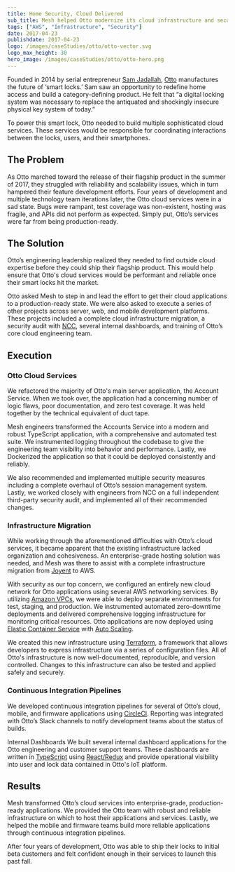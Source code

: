 ```yaml
---
title: Home Security, Cloud Delivered
sub_title: Mesh helped Otto modernize its cloud infrastructure and security.
tags: ["AWS", "Infrastructure", "Security"]
date: 2017-04-23
publishdate: 2017-04-23
logo: /images/caseStudies/otto/otto-vector.svg
logo_max_height: 30
hero_image: /images/caseStudies/otto/otto-hero.png
---
```


Founded in 2014 by serial entrepreneur [Sam Jadallah](https://www.linkedin.com/in/samjadallah/), [Otto](https://meetotto.com/) manufactures the future of ‘smart locks.’ Sam saw an opportunity to redefine home access and build a category-defining product. He felt that “a digital locking system was necessary to replace the antiquated and shockingly insecure physical key system of today.” 

To power this smart lock, Otto needed to build multiple sophisticated cloud services. These services would be responsible for coordinating interactions between the locks, users, and their smartphones. 

## The Problem

As Otto marched toward the release of their flagship product in the summer of 2017, they struggled with reliability and scalability issues, which in turn hampered their feature development efforts. Four years of development and multiple technology team iterations later, the Otto cloud services were in a sad state. Bugs were rampant, test coverage was non-existent, hosting was fragile, and APIs did not perform as expected. Simply put, Otto’s services were far from being production-ready. 

## The Solution

Otto’s engineering leadership realized they needed to find outside cloud expertise before they could ship their flagship product. This would help ensure that Otto's cloud services would be performant and reliable once their smart locks hit the market. 

Otto asked Mesh to step in and lead the effort to get their cloud applications to a production-ready state. We were also asked to execute a series of other projects across server, web, and mobile development platforms. These projects included a complete cloud infrastructure migration, a security audit with [NCC](https://www.nccgroup.trust/us/), several internal dashboards, and training of Otto’s core cloud engineering team. 

## Execution

### Otto Cloud Services 

We refactored the majority of Otto's main server application, the Account Service. When we took over, the application had a concerning number of logic flaws, poor documentation, and zero test coverage. It was held together by the technical equivalent of duct tape. 

Mesh engineers transformed the Accounts Service into a modern and robust TypeScript application, with a comprehensive and automated test suite. We instrumented logging throughout the codebase to give the engineering team visibility into behavior and performance. Lastly, we Dockerized the application so that it could be deployed consistently and reliably. 

We also recommended and implemented multiple security measures including a complete overhaul of Otto’s session management system. Lastly, we worked closely with engineers from NCC on a full independent third-party security audit, and implemented all of their recommended changes.

### Infrastructure Migration 

While working through the aforementioned difficulties with Otto’s cloud services, it became apparent that the existing infrastructure lacked organization and cohesiveness. An enterprise-grade hosting solution was needed, and Mesh was there to assist with a complete infrastructure migration from [Joyent](https://www.joyent.com/) to AWS.

With security as our top concern, we configured an entirely new cloud network for Otto applications using several AWS networking services. By utilizing [Amazon VPCs](https://aws.amazon.com/vpc/), we were able to deploy separate environments for test, staging, and production. We instrumented automated zero-downtime deployments and delivered comprehensive logging infrastructure for monitoring critical resources. Otto applications are now deployed using [Elastic Container Service](https://aws.amazon.com/ecs/) with [Auto Scaling](https://aws.amazon.com/autoscaling/). 

We created this new infrastructure using [Terraform](https://www.terraform.io/), a framework that allows developers to express infrastructure via a series of configuration files. All of Otto's infrastructure is now well-documented, reproducible, and version controlled. Changes to this infrastructure can also be tested and applied safely and securely. 

### Continuous Integration Pipelines

We developed continuous integration pipelines for several of Otto’s cloud, mobile, and firmware applications using [CircleCI](https://circleci.com/). Reporting was integrated with Otto’s Slack channels to notify development teams about the status of builds. 

Internal Dashboards
We built several internal dashboard applications for the Otto engineering and customer support teams. These dashboards are written in [TypeScript](https://www.typescriptlang.org/) using [React/Redux](https://reactjs.org/) and provide operational visibility into user and lock data contained in Otto's IoT platform. 

## Results

Mesh transformed Otto’s cloud services into enterprise-grade, production-ready applications. We provided the Otto team with robust and reliable infrastructure on which to host their applications and services. Lastly, we helped the mobile and firmware teams build more reliable applications through continuous integration pipelines. 

After four years of development, Otto was able to ship their locks to initial beta customers and felt confident enough in their services to launch this past fall. 
